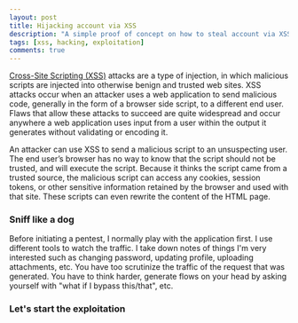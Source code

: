 ```yaml
---
layout: post
title: Hijacking account via XSS
description: "A simple proof of concept on how to steal account via XSS vulnerability"
tags: [xss, hacking, exploitation]
comments: true
---
```

[Cross-Site Scripting (XSS)](https://www.owasp.org/index.php/Cross-site_Scripting_(XSS)) attacks are a type of injection, in which malicious scripts are injected into otherwise benign and trusted web sites. XSS attacks occur when an attacker uses a web application to send malicious code, generally in the form of a browser side script, to a different end user. Flaws that allow these attacks to succeed are quite widespread and occur anywhere a web application uses input from a user within the output it generates without validating or encoding it.

An attacker can use XSS to send a malicious script to an unsuspecting user. The end user’s browser has no way to know that the script should not be trusted, and will execute the script. Because it thinks the script came from a trusted source, the malicious script can access any cookies, session tokens, or other sensitive information retained by the browser and used with that site. These scripts can even rewrite the content of the HTML page.

### Sniff like a dog

Before initiating a pentest, I normally play with the application first. I use different tools to watch the traffic. I take down notes of things I'm very interested such as changing password, updating profile, uploading attachments, etc. You have too scrutinize the traffic of the request that was generated. You have to think harder, generate flows on your head by asking yourself with "what if I bypass this/that", etc.

### Let's start the exploitation

